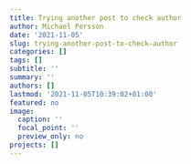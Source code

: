 ```yaml
---
title: Trying another post to check author
author: Michael Persson
date: '2021-11-05'
slug: trying-another-post-to-check-author
categories: []
tags: []
subtitle: ''
summary: ''
authors: []
lastmod: '2021-11-05T10:39:02+01:00'
featured: no
image:
  caption: ''
  focal_point: ''
  preview_only: no
projects: []
---
```

